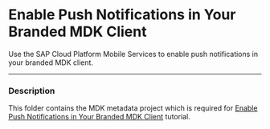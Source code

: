 # Enable Push Notifications in Your Branded MDK Client
Use the SAP Cloud Platform Mobile Services to enable push notifications in your branded MDK client.

***
### Description

This folder contains the MDK metadata project which is required for [Enable Push Notifications in Your Branded MDK Client](https://developers.sap.com/tutorials/cp-mobile-dev-kit-push-customclient.html) tutorial.
